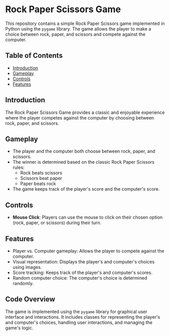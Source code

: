 # Rock Paper Scissors Game

This repository contains a simple Rock Paper Scissors game implemented in Python using the `pygame` library. The game allows the player to make a choice between rock, paper, and scissors and compete against the computer.

## Table of Contents

- [Introduction](#introduction)
- [Gameplay](#gameplay)
- [Controls](#controls)
- [Features](#features)

## Introduction

The Rock Paper Scissors Game provides a classic and enjoyable experience where the player competes against the computer by choosing between rock, paper, and scissors.

## Gameplay

- The player and the computer both choose between rock, paper, and scissors.
- The winner is determined based on the classic Rock Paper Scissors rules:
  - Rock beats scissors
  - Scissors beat paper
  - Paper beats rock
- The game keeps track of the player's score and the computer's score.

## Controls

- **Mouse Click**: Players can use the mouse to click on their chosen option (rock, paper, or scissors) during their turn.

## Features

- Player vs. Computer gameplay: Allows the player to compete against the computer.
- Visual representation: Displays the player's and computer's choices using images.
- Score tracking: Keeps track of the player's and computer's scores.
- Random computer choice: The computer's choice is determined randomly.

## Code Overview

The game is implemented using the `pygame` library for graphical user interface and interactions. It includes classes for representing the player's and computer's choices, handling user interactions, and managing the game's logic.
